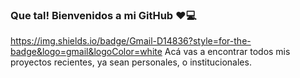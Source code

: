 ### Que tal! Bienvenidos a mi GitHub ❤💻
https://img.shields.io/badge/Gmail-D14836?style=for-the-badge&logo=gmail&logoColor=white
Acá vas a encontrar todos mis proyectos recientes, ya sean personales, o institucionales.
